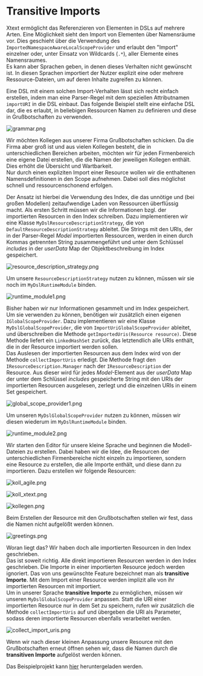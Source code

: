 # Transitive Imports

Xtext ermöglicht das Referenzieren von Elementen in DSLs auf mehrere Arten. Eine Möglichkeit sieht den Import von Elementen über Namensräume vor. Dies geschieht über die Verwendung des `ImportedNamespaceAwareLocalScopeProvider` und erlaubt den "Import" einzelner oder, unter Einsatz von Wildcards (`.*`), aller Elemente eines Namensraumes.   
Es kann aber Sprachen geben, in denen dieses Verhalten nicht gewünscht ist. In diesen Sprachen importiert der Nutzer explizit eine oder mehrere Ressource-Dateien, um auf deren Inhalte zugreifen zu können.  

Eine DSL mit einem solchen Import-Verhalten lässt sich recht einfach erstellen, indem man eine Parser-Regel mit dem speziellen Attributnamen `importURI` in die DSL einbaut. Das folgende Beispiel stellt eine einfache DSL dar, die es erlaubt, in beliebigen Ressourcen Namen zu definieren und diese in Grußbotschaften zu verwenden.

![grammar.png](images/grammar.png "grammar.png")

Wir möchten Kollegen aus unserer Firma Grußbotschaften schicken. Da die Firma aber groß ist und aus vielen Kollegen besteht, die in unterschiedlichen Bereichen arbeiten, möchten wir für jeden Firmenbereich eine eigene Datei erstellen, die die Namen der jeweiligen Kollegen enthält. Dies erhöht die Übersicht und Wartbarkeit.  
Nur durch einen expliziten Import einer Resource wollen wir die enthaltenen Namensdefinitionen in den Scope aufnehmen. Dabei soll dies möglichst schnell und ressourcenschonend erfolgen.  

Der Ansatz ist hierbei die Verwendung des Index, die das unnötige und (bei großen Modellen)  zeitaufwendige Laden von Ressourcen überflüssig macht. Als ersten Schritt müssen wir die Informationen bzgl. der importierten Resourcen in den Index schreiben. Dazu implementieren wir eine Klasse `MyDslResourceDescriptionStrategy`, die von `DefaultResourceDescriptionStrategy` ableitet. Die Strings mit den URIs, der in der Parser-Regel _Model_ importierten Ressourcen, werden in einen durch Kommas getrennten String zusammengeführt und unter dem Schlüssel _includes_ in der _userData_ Map der Objektbeschreibung im Index gespeichert.  

![resource_description_strategy.png](images/resource_description_strategy.png "resource_description_strategy.png")

Um unsere `ResourceDescriptionStrategy` nutzen zu können, müssen wir sie noch im `MyDslRuntimeModule` binden.

![runtime_module1.png](images/runtime_module1.png "runtime_module1.png")

Bisher haben wir nur Informationen gesammelt und im Index gespeichert. Um sie verwenden zu können, benötigen wir zusätzlich einen eigenen `IGlobalScopeProvider`.
Dazu implementieren wir eine Klasse `MyDslGlobalScopeProvider`, die von `ImportUriGlobalScopeProvider` ableitet, und überschreiben die Methode `getImportedUris(Resource resource)`. Diese Methode liefert ein `LinkedHashSet` zurück, das letztendlich alle URIs enthält, die in der Resource importiert werden sollen.  
Das Auslesen der importierten Resourcen aus dem Index wird von der Methode `collectImportUris` erledigt. Die Methode fragt den `IResourceDescription.Manager` nach der `IResourceDescription` der Resource. Aus dieser wird für jedes _Model_-Element aus der _userData_ Map der unter dem Schlüssel _includes_ gespeicherte String mit den URIs der importierten Resourcen ausgelesen, zerlegt und die einzelnen URIs in einem Set gespeichert.  

![global_scope_provider1.png](images/global_scope_provider1.png "global_scope_provider1.png")

Um unseren `MyDslGlobalScopeProvider` nutzen zu können, müssen wir diesen wiederum im `MyDslRuntimeModule` binden.

![runtime_module2.png](images/runtime_module2.png "runtime_module2.png")

Wir starten den Editor für unsere kleine Sprache und beginnen die Modell-Dateien zu erstellen. Dabei haben wir die Idee, die Resourcen der unterschiedlichen Firmenbereiche nicht einzeln zu importieren, sondern eine Resource zu erstellen, die alle Importe enthält, und diese dann zu importieren. Dazu erstellen wir folgende Resourcen:  

![koll_agile.png](images/koll_agile.png "koll_agile.mydsl")

![koll_xtext.png](images/koll_xtext.png "koll_xtext.mydsl")

![kollegen.png](images/kollegen.png "kollegen.mydsl")

Beim Erstellen der Resource mit den Grußbotschaften stellen wir fest, dass die Namen nicht aufgelößt werden können.

![greetings.png](images/greetings.png "greetings.mydsl")

Woran liegt das? Wir haben doch alle importierten Resourcen in den Index geschrieben.  
Das ist soweit richtig. Alle direkt importieren Resourcen werden in den Index geschrieben. Die Importe in einer importierten Resource jedoch werden ignoriert. Das von uns gewünschte Feature bezeichnet man als **transitive Importe**. Mit dem Import einer Resource werden implizit alle von ihr importierten Resourcen mit importiert.  
Um in unserer Sprache **transitive Importe** zu ermöglichen, müssen wir unseren `MyDslGlobalScopeProvider` anpassen. Statt die URI einer importierten Resource nur in dem Set zu speichern, rufen wir zusätzlich die Methode `collectImportUris` auf und übergeben die URI als Parameter, sodass deren importierte Resourcen ebenfalls verarbeitet werden.

![collect_import_uris.png](images/collect_import_uris.png "collect_import_uris.png")

Wenn wir nach dieser kleinen Anpassung unsere Resource mit den Grußbotschaften erneut öffnen sehen wir, dass die Namen durch die **transitiven Importe** aufgelöst werden können.

Das Beispielprojekt kann  [hier](https://github.com/itemis/itemis-blog/tree/transitive_imports/sources) heruntergeladen werden.
